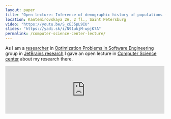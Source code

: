 ```yaml
---
layout: paper
title: "Open lecture: Inference of demographic history of populations from genetic data"
location: Kantemirovskaya 2A, 2 fl., Saint Petersburg
video: "https://youtu.be/S_cEJ5pL9IU"
slides: "https://yadi.sk/i/N91ukjM-wpjK7A"
permalink: /computer-science-center-lecture/
---
```


As I am a [researcher](https://research.jetbrains.org/researchers/ekaterina.noskova) in [Optimization Problems in Software Engineering](https://research.jetbrains.org/groups/optimization_problems) group in [JetBrains research](https://research.jetbrains.org/) I gave an open lecture in [Computer Science center](https://compscicenter.ru/) about my research there.

<iframe class="embed _responsive" src="https://www.youtube.com/embed/S_cEJ5pL9IU" width="500" frameborder="0" allowfullscreen>
</iframe>
